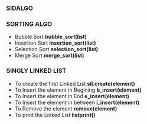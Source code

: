 ### SIDALGO

### SORTING ALGO
* Bubble Sort **bubble_sort(list)**
* Insertion Sort **insertion_sort(list)**
* Selection Sort **selection_sort(list)**
* Merge Sort **merge_sort(list)**

### SINGLY LINKED LIST
* To create the first Linked List **sll.create(element)**
* To Insert the element in Begining **b_insert(element)**
* To Insert the element in End **e_insert(element)**
* To Insert the element in between **i_insert(element)**
* To Remove the element **remove(element)**
* To print the Linked List **listprint()**
